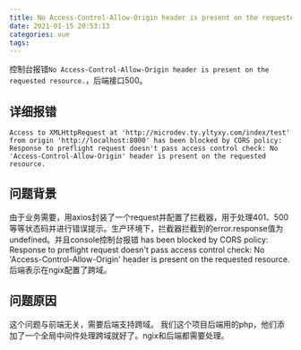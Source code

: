```yaml
---
title: No Access-Control-Allow-Origin header is present on the requested resource.
date: 2021-01-15 20:53:13
categories: vue
tags:
---
```


控制台报错`No Access-Control-Allow-Origin header is present on the requested resource.`，后端接口500。

<!--more-->

## 详细报错
`Access to XMLHttpRequest at 'http://microdev.ty.yltyxy.com/index/test' from origin 'http://localhost:8000' has been blocked by CORS policy: Response to preflight request doesn't pass access control check: No 'Access-Control-Allow-Origin' header is present on the requested resource.`

## 问题背景
由于业务需要，用axios封装了一个request并配置了拦截器，用于处理401、500等等状态码并进行错误提示。生产环境下，拦截器拦截到的error.response值为undefined。并且console控制台报错
has been blocked by CORS policy: Response to preflight request doesn't pass access control check: No 'Access-Control-Allow-Origin' header is present on the requested resource.
后端表示在ngix配置了跨域。

## 问题原因
这个问题与前端无关，需要后端支持跨域。
我们这个项目后端用的php，他们添加了一个全局中间件处理跨域就好了。ngix和后端都需要处理。